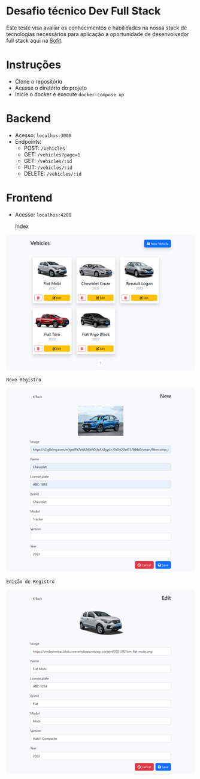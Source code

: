 # Desafio técnico Dev Full Stack

Este teste visa avaliar os conhecimentos e habilidades na nossa stack de tecnologias necessários para aplicação a oportunidade de desenvolvedor full stack aqui na [Sofit](https://sofit4.com.br).

# Instruções
- Clone o repositório
- Acesse o diretório do projeto
- Inicie o docker e execute `docker-compose up`

# Backend
- Acesso: `localhos:3000`
- Endpoints:
    - POST: `/vehicles`
    - GET: `/vehicles?page=1`
    - GET: `/vehicles/:id`
    - PUT: `/vehicles/:id`
    - DELETE: `/vehicles/:id`


# Frontend
- Acesso: `localhos:4200`


    Index

![Index](./print_index.png "Index")

    Novo Registro

![Novo Registro](./print_new.png "Novo Registro")


    Edição de Registro

![Edição de Registro](./print_edit.png "Edição de Registro")
